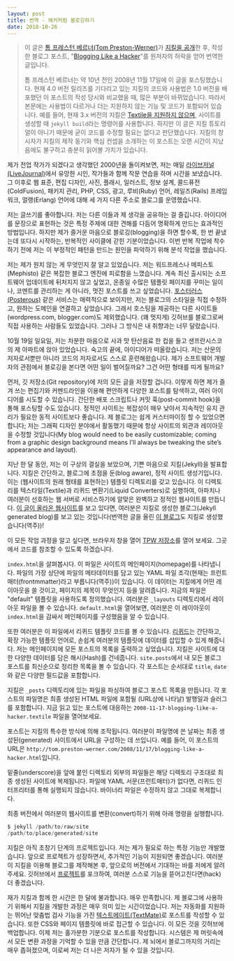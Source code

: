 ```yaml
---
layout: post
title: 번역 - 해커처럼 블로깅하기
date: 2018-10-26
---
```


> 이 글은 [톰 프레스턴 베르너(Tom Preston-Werner)](http://tom.preston-werner.com)가 [지킬을 공개](https://jekyllrb.com/docs/history/#v0-1-0)한 후, 작성한 블로그 포스트, "[Blogging Like a Hacker](http://tom.preston-werner.com/2008/11/17/blogging-like-a-hacker.html)"를 원저자의 허락을 얻어 번역한 글입니다.
>
> 톰 프레스턴 베르너는 약 10년 전인 2008년 11월 17일에 이 글을 포스팅했습니다. 현재 4.0 버전 릴리즈를 기다리고 있는 지킬의 코드와 사용법은 1.0 버전을 배포했던 이 포스트의 작성 당시와 비교했을 때, 많은 부분이 바뀌었습니다. 따라서 본문에는 사용법이 다르거나 더는 지원하지 않는 기능 및 코드가 포함되어 있습니다. 예를 들어, 현재 3.x 버전의 지킬은 [Textile을 지원하지 않으며](https://blog.github.com/2016-02-01-github-pages-now-faster-and-simpler-with-jekyll-3-0/), 사이트를 생성할 때 `jekyll build`라는 명령어를 사용합니다. 하지만 이 글은 지킬 튜토리얼이 아니기 때문에 굳이 코드를 수정할 필요는 없다고 판단했습니다. 지킬의 창시자가 지킬의 제작 동기와 핵심 컨셉을 소개하는 이 포스트는 오랜 시간이 지났음에도 불구하고 충분히 읽어볼 가치가 있습니다.

[Back in 2000, when I thought I was going to be a professional writer, I spent hours a day on LiveJournal doing writing practice with other aspiring poets and authors. Since then I’ve blogged at three different domains about web standards, print design, photography, Flash, illustration, information architecture, ColdFusion, package management, PHP, CSS, advertising, Ruby, Rails, and Erlang.]: #

제가 전업 작가가 되겠다고 생각했던 2000년을 돌이켜보면, 저는 매일 [라이브저널(LiveJournal)](https://www.livejournal.com/)에서 유망한 시인, 작가들과 함께 작문 연습을 하며 시간을 보냈습니다. 그 이후로 웹 표준, 편집 디자인, 사진, 플래시, 일러스트, 정보 설계, 콜드퓨전(ColdFusion), 패키지 관리, PHP, CSS, 광고, 루비(Ruby) 언어, 레일즈(Rails) 프레임워크, 얼랭(Erlang) 언어에 대해 세 가지 다른 주소로 블로그를 운영했습니다.

[I love writing. I get a kick out of sharing my thoughts with others. The act of transforming ideas into words is an amazingly efficient way to solidify and refine your thoughts about a given topic. But as much as I enjoy blogging, I seem to be stuck in a cycle of quitting and starting over. Before starting the current iteration, I resolved to do some introspection to determine the factors that were leading to this destructive pattern.]: #

저는 글쓰기를 좋아합니다. 저는 다른 이들과 제 생각을 공유하는 걸 즐깁니다. 아이디어를 문장으로 표현하는 것은 특정 주제에 대한 견해를 다듬어 명확하게 만드는 효과적인 방법입니다. 하지만 제가 즐거운 마음으로 블로깅(blogging)을 하면 할수록, 한 번 끝냈는데 또다시 시작하는, 반복적인 사이클에 갇힌 기분이었습니다. 이번 반복 작업에 착수하기 전에 저는 이 부정적인 패턴을 만드는 원인을 파악하기 위해 분석 작업을 했습니다.

[I already knew a lot about what I didn’t want. I was tired of complicated blogging engines like WordPress and Mephisto. I wanted to write great posts, not style a zillion template pages, moderate comments all day long, and constantly lag behind the latest software release. Something like Posterous looked attractive, but I wanted to style my blog, and it needed to be hosted at the domain of my choosing. For the same reason, other hosted sites (wordpress.com, blogger.com) were disqualified. There are a few people directly using GitHub as a blog (which is very cool), but that’s a bit too much of an impedance mismatch for my tastes.]: #

저는 제가 원치 않는 게 무엇인지 잘 알고 있었습니다. 저는 워드프레스나 메피스토(Mephisto) 같은 복잡한 블로그 엔진에 피로함을 느꼈습니다. 계속 최신 출시되는 소프트웨어 업데이트에 뒤처지지 않고 싶었고, 온종일 수많은 템플릿 페이지를 꾸미는 일이나, 코멘트를 관리하는 게 아니라, 멋진 포스트를 쓰고 싶었습니다. [포스터러스(Posterous)](http://www.posterous.com) 같은 서비스는 매력적으로 보이지만, 저는 블로그의 스타일을 직접 수정하고, 원하는 도메인을 연결하고 싶었습니다. 그래서 호스팅을 제공하는 다른 사이트들(wordpress.com, blogger.com)도 제외했습니다. (꽤 멋지게) 깃허브를 블로그로써 직접 사용하는 사람들도 있었습니다. 그러나 그 방식은 내 취향과는 너무 달랐습니다.

[On Sunday, October 19th, I sat down in my San Francisco apartment with a glass of apple cider and a clear mind. After a period of reflection, I had an idea. While I’m not specifically trained as an author of prose, I am trained as an author of code. What would happen if I approached blogging from a software development perspective? What would that look like?]: #

10월 19일 일요일, 저는 차분한 마음으로 사과 맛 탄산음료 한 컵을 들고 샌프란시스코의 제 아파트에 앉아 있었습니다. 숙고의 끝에, 아이디어가 떠올랐습니다. 저는 산문의 저자로서뿐만 아니라 코드의 저자로서도 스스로 훈련해왔습니다. 제가 소프트웨어 개발자의 관점에서 블로깅을 본다면 어떤 일이 벌어질까요? 그건 어떤 형태를 띠게 될까요?

[First, all my writing would be stored in a Git repository. This would ensure that I could try out different ideas and explore a variety of posts all from the comfort of my preferred editor and the command line. I’d be able to publish a post via a simple deploy script or post-commit hook. Complexity would be kept to an absolute minimum, so a static site would be preferable to a dynamic site that required ongoing maintenance. My blog would need to be easily customizable; coming from a graphic design background means I’ll always be tweaking the site’s appearance and layout.]: #

먼저, 깃 저장소(Git repository)에 저의 모든 글을 저장할 겁니다. 이렇게 하면 제가 즐겨 쓰는 편집기와 커멘드라인을 이용해 편안하게 다양한 포스트를 탐색하고, 여러 아이디어를 시도할 수 있습니다. 간단한 배포 스크립트나 커밋 훅(post-commit hook)을 통해 포스팅할 수도 있습니다. 정적인 사이트는 복잡성이 매우 낮아서 지속적인 유지 관리가 필요한 동적 사이트보다 좋습니다. 제 블로그는 쉽게 커스터마이징 할 수 있었으면 합니다; 저는 그래픽 디자인 분야에서 활동했기 때문에 항상 사이트의 외관과 레이아웃을 수정할 것입니다(My blog would need to be easily customizable; coming from a graphic design background means I’ll always be tweaking the site’s appearance and layout).

[Over the last month I’ve brought these concepts to fruition and I’m pleased to announce Jekyll. Jekyll is a simple, blog aware, static site generator. It takes a template directory (representing the raw form of a website), runs it through Textile and Liquid converters, and spits out a complete, static website suitable for serving with Apache or your favorite web server. If you’re reading this on the website (http://tom.preston-werner.com), you’re seeing a Jekyll generated blog!]: #

지난 한 달 동안, 저는 이 구상의 결실을 보았으며, 기쁜 마음으로 지킬(Jekyll)을 발표합니다. 지킬은 간단하고, 블로그에 초점을 둔(blog aware), 정적 사이트 생성기입니다. 이는 (웹사이트의 원래 형태를 표현하는) 템플릿 디렉토리를 갖고 있습니다. 이 디렉토리를 텍스타일(Textile)과 리퀴드 변환기(Liquid Converters)로 실행하여, 아파치나 여러분이 선호하는 웹 서버로 서비스하기에 알맞은 완벽하고 정적인 웹사이트를 만듭니다. [이 글이 올라온 웹사이트](http://tom.preston-werner.com)를 보고 있다면, 여러분은 지킬로 생성한 블로그(Jekyll generated blog)를 보고 있는 것입니다(번역한 글을 올린 [이 블로그](https://paikwiki.github.io)도 지킬로 생성했습니다(역주))!

[To understand how this all works, open up my TPW repo in a new browser window. I’ll be referencing the code there.]: #

이 모든 작업 과정을 알고 싶다면, 브라우저 창을 열어 [TPW 저장소](https://github.com/mojombo/tpw)를 열어 보세요. 그곳에서 코드를 참조할 수 있도록 하겠습니다.

[Take a look at index.html. This file represents the homepage of the site. At the top of the file is a chunk of YAML that contains metadata about the file. This data tells Jekyll what layout to give the file, what the page’s title should be, etc. In this case, I specify that the “default” template should be used. You can find the layout files in the _layouts directory. If you open default.html you can see that the homepage is constructed by wrapping index.html with this layout.]: #

`index.html`을 살펴봅시다. 이 파일은 사이트의 메인페이지(homepage)를 나타냅니다. 파일의 가장 상단에 파일의 메타데이터를 담고 있는 YAML 파일 조각(현재는 프런트매터(frontmmatter)라고 부릅니다(역주))이 있습니다. 이 데이터는 지킬에게 어떤 레이아웃을 쓸 것이고, 페이지의 제목이 무엇인지 등을 알려줍니다. 지금의 파일은 "default" 템플릿을 사용하도록 정의했습니다. 여러분은 `_layouts` 디렉토리에서 레이아웃 파일을 볼 수 있습니다. `default.html`을 열어보면, 여러분은 이 레이아웃이 `index.html`을 감싸서 메인페이지를 구성했음을 알 수 있습니다.

[You’ll also notice Liquid templating code in these files. Liquid is a simple, extensible templating language that makes it easy to embed data in your templates. For my homepage I wanted to have a list of all my blog posts. Jekyll hands me a Hash containing various data about my site. A reverse chronological list of all my blog posts can be found in site.posts. Each post, in turn, contains various fields such as title and date.]: #

또한 여러분은 이 파일에서 리퀴드 템플릿 코드를 볼 수 있습니다. [리퀴드](https://shopify.github.io/liquid/)는 간단하고, 확장 가능한 템플릿 언어로, 손쉽게 여러분의 템플릿에 데이터를 삽입할 수 있게 해줍니다. 저는 메인페이지에 모든 포스트의 목록을 출력하고 싶었습니다. 지킬은 사이트에 대한 다양한 데이터를 담은 해시(Hash)를 건네줍니다. `site.posts`에서 내 모든 블로그 포스트를 최신순으로 정리한 목록을 볼 수 있습니다. 각 포스트는 순서대로 `title`, `date`와 같은 다양한 필드값을 포함합니다.

[Jekyll gets the list of blog posts by parsing the files in the _posts directory. Each post’s filename contains the publishing date and slug (what shows up in the URL) that the final HTML file should have. Open up the file corresponding to this blog post: 2008-11-17-blogging-like-a-hacker.textile. GitHub renders textile files by default, so to better understand the file, click on the raw view to see the original file. Here I’ve specified the post layout. If you look at that file you’ll see an example of a nested layout. Layouts can contain other layouts allowing you a great deal of flexibility in how pages are assembled. In my case I use a nested layout in order to show related posts for each blog entry. The YAML also specifies the post’s title which is then embedded in the post’s body via Liquid.]: #

지킬은 `_posts` 디렉토리에 있는 파일을 파싱하여 블로그 포스트 목록을 만듭니다. 각 포스트의 파일명은 최종 생성된 HTML 파일에 포함될 (URL상에 나타날) 발행일과 슬러그를 포함합니다. 지금 읽고 있는 포스트에 대응하는 `2008-11-17-blogging-like-a-hacker.textile` 파일을 열어보세요.

[Posts are handled in a special way by Jekyll. The date you specify in the filename is used to construct the URL in the generated site. This post, for instance, ends up at http://tom.preston-werner.com/2008/11/17/blogging-like-a-hacker.html.]: #

포스트는 지킬의 특수한 방식에 의해 조작됩니다. 여러분이 파일명에 쓴 날짜는 최종 생성된(generated) 사이트에서 URL을 구성하는 데 쓰입니다. 예를 들어, 이 포스트의 URL은 `http://tom.preston-werner.com/2008/11/17/blogging-like-a-hacker.html`입니다.

[Files that do not reside in directories prefixed with an underscore are mirrored into a corresponding directory structure in the generated site. If a file does not have a YAML preface, it is not run through the Liquid interpreter. Binary files are copied over unmodified.]: #

밑줄(underscore)을 앞에 붙인 디렉토리 외부의 파일들은 해당 디렉토리 구조대로 최종 생성된 사이트에 복제됩니다. 파일에 YAML 서문(프런트매터)가 없다면, 리퀴드 인터프리터를 통해 실행되지 않습니다. 바이너리 파일은 수정하지 않고 그대로 복제합니다.

[In order to convert your raw site into the finished version, you simply run:]: #

최종 버전에서 여러분의 웹사이트를 변환(convert)하기 위해 아래 명령을 실행합니다.

```s
$ jekyll /path/to/raw/site
/path/to/place/generated/site
```

[Jekyll is still a very young project. I’ve only developed the exact functionality that I’ve needed. As time goes on I’d like to see the project mature and support additional features. If you end up using Jekyll for your own blog, drop me a line and let me know what you’d like to see in future versions. Better yet, fork the project over at GitHub and hack in the features yourself!]: #

지킬은 아직 초창기 단계의 프로젝트입니다. 저는 제가 필요로 하는 특정 기능만 개발했습니다. 앞으로 프로젝트가 성장하면서, 추가적인 기능이 지원되면 좋겠습니다. 여러분이 지킬을 이용해 블로그를 제작해본 후, 앞으로의 버전에서 기대하는 바를 저에게 알려주세요. 깃허브에서 [프로젝트](https://github.com/jekyll/jekyll)를 포크하여, 여러분 스스로 기능을 뜯어고친다면(hack) 더 좋겠습니다.

[I’ve been living with Jekyll for just over a month now. I love it. Driving the development of Jekyll based on the needs of my blog has been very rewarding. I can edit my posts in TextMate, giving me automatic and competent spell checking. I have immediate and first class access to the CSS and page templates. Everything is backed up on GitHub. I feel a lightness now when I’m writing a post. The system is simple enough that I can keep the entire conversion process in my head. The distance from my brain to my blog has shrunk, and, in the end, I think that will make me a better author.]: #

재가 지킬과 함께 한 시간은 한 달에 불과합니다. 매우 만족합니다. 제 블로그에 사용하기 위해서 지킬을 개발한 과정은 매우 의미 있는 시간이었습니다. 저는 자동화를 지원하는 뛰어난 맞춤법 검사 기능을 가진 [텍스트메이트(TextMate)](https://macromates.com/)로 포스트를 작성할 수 있습니다. 또한 CSS와 페이지 템플릿에 바로 접근할 수 있습니다. 이 모든 것을 깃허브에 백업합니다. 이제 저는 홀가분한 기분으로 포스트를 작성합니다. 시스템은 제 머릿속에서 모든 변환 과정을 기억할 수 있을 만큼 간단합니다. 제 뇌에서 블로그까지의 거리는 매우 좁혀졌으며, 이로써 저는 더 나은 저자가 될 수 있을 것입니다.
